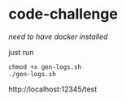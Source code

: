 # code-challenge

_need to have docker installed_

just run
```
chmod +x gen-logs.sh
./gen-logs.sh
```

http://localhost:12345/test
